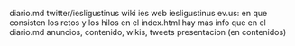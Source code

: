 diario.md
twitter/iesligustinus
wiki ies
web iesligustinus
ev.us: en que consisten los retos y los hilos
en el index.html hay más info que en el diario.md
anuncios, contenido, wikis, tweets
presentacion (en contenidos)